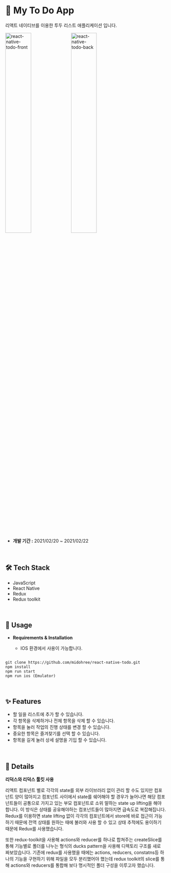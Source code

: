 # 📆 My To Do App

리액트 네이티브를 이용한 투두 리스트 애플리케이션 입니다.
<p>
  <img src="/readmeAssets/react-native-todo-front" alt="react-native-todo-front" width="40%" />
  <img src="/readmeAssets/react-native-todo-back" alt="react-native-todo-back" width="40%" />
</p>

- **개발 기간 :** 2021/02/20 ~ 2021/02/22

<br>

## 🛠 Tech Stack
  - JavaScript
  - React Native
  - Redux
  - Redux toolkit

<br>

## 💾 Usage

- **Requirements & Installation**

  - IOS 환경에서 사용이 가능합니다.

```

git clone https://github.com/midohree/react-native-todo.git
npm install
npm run start
npm run ios (Emulator)

```

<br>

## ✨ Features

- 할 일을 리스트에 추가 할 수 있습니다.
- 각 항목을 삭제하거나 전체 항목을 삭제 할 수 있습니다.
- 항목을 눌러 작업의 진행 상태를 변경 할 수 있습니다.
- 중요한 항목은 즐겨찾기를 선택 할 수 있습니다.
- 항목을 길게 눌러 상세 설명을 기입 할 수 있습니다.

<br>

## 🌊 Details

**리덕스와 리덕스 툴킷 사용**

리액트 컴포넌트 별로 각각의 state를 외부 라이브러리 없이 관리 할 수도 있지만 컴포넌트 양이 많아지고 컴포넌트 사이에서 state를 쉐어해야 할 경우가 늘어나면 해당 컴포넌트들이 공통으로 가지고 있는 부모 컴포넌트로 소위 말하는 state up lifting을 해야 합니다. 이 방식은 상태를 공유해야하는 컴포넌트들이 많아지면 급속도로 복잡해집니다. Redux를 이용하면 state lifting 없이 각각의 컴포넌트에서 store에 바로 접근이 가능하기 때문에 전역 상태를 원하는 때에 불러와 사용 할 수 있고 상태 추적에도 용이하기 때문에 Redux를 사용했습니다.

또한 redux-toolkit을 사용해 actions와 reducer를 하나로 합쳐주는 createSlice를 통해 기능별로 폴더를 나누는 형식의 ducks pattern을 사용해 디렉토리 구조를 새로 짜보았습니다. 기존에 redux를 사용했을 때에는 actions, reducers, constatns등 하나의 기능을 구현하기 위해 파일을 모두 분리했어야 했는데 redux toolkit의 slice를 통해 actions와 reducers를 통합해 보다 명시적인 폴더 구성을 이루고자 했습니다.
